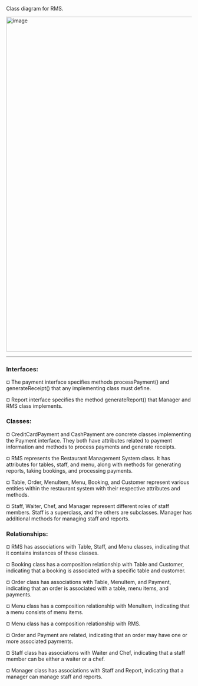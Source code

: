 Class diagram for RMS.

<img width="1189" height="909" alt="image" src="https://github.com/user-attachments/assets/23177b3f-58a5-4f9e-b877-bb572a8e4da4" />

---

###	Interfaces:
¤	The payment interface specifies methods processPayment() and generateReceipt() that any implementing class must define.

¤	Report interface specifies the method generateReport() that Manager and RMS class implements.

###	Classes:
¤	CreditCardPayment and CashPayment are concrete classes implementing the Payment interface. They both have attributes related to payment information and methods to process payments and generate receipts.

¤	RMS represents the Restaurant Management System class. It has attributes for tables, staff, and menu, along with methods for generating reports, taking bookings, and processing payments.

¤	Table, Order, MenuItem, Menu, Booking, and Customer represent various entities within the restaurant system with their respective attributes and methods.

¤	Staff, Waiter, Chef, and Manager represent different roles of staff members. Staff is a superclass, and the others are subclasses. Manager has additional methods for managing staff and reports.

###	Relationships:
¤	RMS has associations with Table, Staff, and Menu classes, indicating that it contains instances of these classes.

¤	Booking class has a composition relationship with Table and Customer, indicating that a booking is associated with a specific table and customer.

¤	Order class has associations with Table, MenuItem, and Payment, indicating that an order is associated with a table, menu items, and payments.

¤	Menu class has a composition relationship with MenuItem, indicating that a menu consists of menu items.

¤	Menu class has a composition relationship with RMS.

¤	Order and Payment are related, indicating that an order may have one or more associated payments.

¤	Staff class has associations with Waiter and Chef, indicating that a staff member can be either a waiter or a chef.

¤	Manager class has associations with Staff and Report, indicating that a manager can manage staff and reports.
